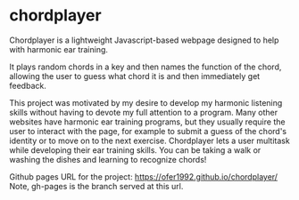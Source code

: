 chordplayer
===========

Chordplayer is a lightweight Javascript-based webpage designed to help with harmonic ear training.

It plays random chords in a key and then names the function of the chord, allowing the user to guess what chord it is and then immediately get feedback.

This project was motivated by my desire to develop my harmonic listening skills without having to devote my full attention to a program. Many other websites have harmonic ear training programs, but they usually require the user to interact with the page, for example to submit a guess of the chord's identity or to move on to the next exercise. Chordplayer lets a user multitask while developing their ear training skills. You can be taking a walk or washing the dishes and learning to recognize chords!

Github pages URL for the project: https://ofer1992.github.io/chordplayer/
Note, gh-pages is the branch served at this url.
